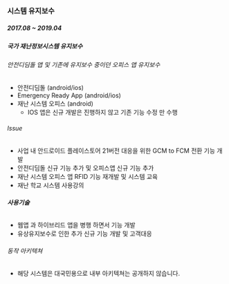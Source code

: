 ### 시스템 유지보수

##### 2017.08 ~ 2019.04

##### 국가 재난정보시스템 유지보수

###### 안전디딤돌 앱 및 기존에 유지보수 중이던 오피스 앱 유지보수
  - 안전디딤돌 (android/ios)
  - Emergency Ready App (android/ios)
  - 재난 시스템 오피스 (android)
    * IOS 앱은 신규 개발은 진행하지 않고 기존 기능 수정 만 수행

###### Issue
  - 사업 내 안드로이드 플레이스토어  21버전 대응을 위한 GCM to FCM 전환 기능 개발
  - 안전디딤돌 신규 기능 추가 및 오피스앱 신규 기능 추가
  - 재난 시스템 오피스 앱 RFID 기능 재개발 및 시스템 교육
  - 재난 학교 시스템 사용강의  

###### **사용기술**
  - 웹앱 과 하이브리드 앱을 병행 하면서 기능 개발
  - 유상유지보수로 인한 추가 신규 기능 개발 및 고객대응    

###### 동작 아키텍쳐
  - 해당 시스템은 대국민용으로 내부 아키텍쳐는 공개하지 않습니다.
